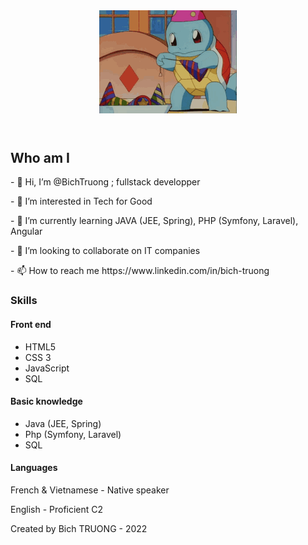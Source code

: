 <html>
<head>
  <meta charset="UTF-8">
  <meta name="description" content="Fullstack Developper">
  <meta name="author" content="Bich TRUONG">
  <link rel="icon" href="./img/favicon.ico">
  <meta name="viewport" content="width=device-width, initial-scale=1">
  <link rel="stylesheet" href="style.css">
</head>

<body>
  <header>
    <div>
      <img src="https://github.com/BichTruong/BichTruong/blob/main/squirtle-hat.gif" />
    </div>
  </header>
  <main>      
    <section>
    <h1>Who am I </h1>
     <p> - 👋 Hi, I’m @BichTruong ; fullstack developper</p>
     <p> - 👀 I’m interested in Tech for Good</p>
     <p> - 🌱 I’m currently learning  JAVA (JEE, Spring), PHP (Symfony, Laravel), Angular</p>
     <p> - 💞️ I’m looking to collaborate on IT companies</p>
     <p> - 📫 How to reach me https://www.linkedin.com/in/bich-truong</p>
     <h3>Skills</h3>
          <h4>Front end</h4>
          <ul>
            <li>HTML5</li>
            <li>CSS 3</li>
            <li>JavaScript</li>
            <li>SQL</li>
          </ul>
          <h4>Basic knowledge</h4>
          <ul>
            <li>Java (JEE, Spring)</li>
            <li>Php (Symfony, Laravel)</li>
            <li>SQL</li>
          </ul>
          <h4>Languages</h4>
          <p>French & Vietnamese - Native speaker</p>
          <p> English - Proficient C2</p>
          <p German - Elementary / Communicative - A2</p>        
    </section>
   </main>
  <footer>
    <p>Created by Bich TRUONG - 2022 </p>
  </footer>
</body>
</html>
